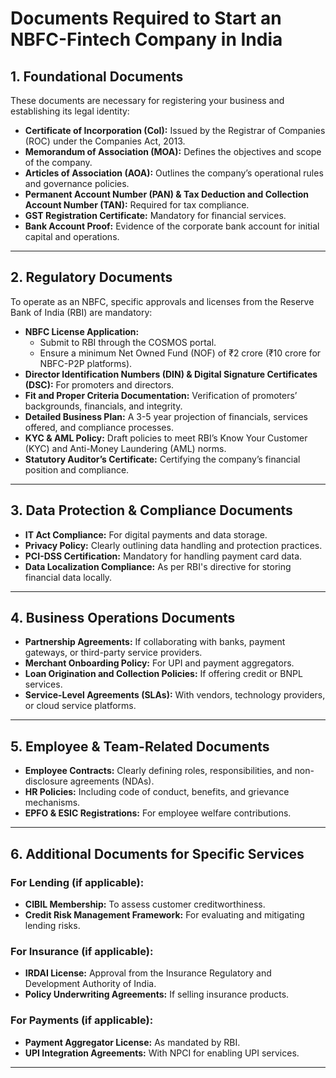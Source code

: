 # Documents Required to Start an NBFC-Fintech Company in India

## 1. Foundational Documents
These documents are necessary for registering your business and establishing its legal identity:
- **Certificate of Incorporation (CoI):** Issued by the Registrar of Companies (ROC) under the Companies Act, 2013.
- **Memorandum of Association (MOA):** Defines the objectives and scope of the company.
- **Articles of Association (AOA):** Outlines the company’s operational rules and governance policies.
- **Permanent Account Number (PAN) & Tax Deduction and Collection Account Number (TAN):** Required for tax compliance.
- **GST Registration Certificate:** Mandatory for financial services.
- **Bank Account Proof:** Evidence of the corporate bank account for initial capital and operations.

---

## 2. Regulatory Documents
To operate as an NBFC, specific approvals and licenses from the Reserve Bank of India (RBI) are mandatory:
- **NBFC License Application:**
  - Submit to RBI through the COSMOS portal.
  - Ensure a minimum Net Owned Fund (NOF) of ₹2 crore (₹10 crore for NBFC-P2P platforms).
- **Director Identification Numbers (DIN) & Digital Signature Certificates (DSC):** For promoters and directors.
- **Fit and Proper Criteria Documentation:** Verification of promoters’ backgrounds, financials, and integrity.
- **Detailed Business Plan:** A 3-5 year projection of financials, services offered, and compliance processes.
- **KYC & AML Policy:** Draft policies to meet RBI’s Know Your Customer (KYC) and Anti-Money Laundering (AML) norms.
- **Statutory Auditor’s Certificate:** Certifying the company’s financial position and compliance.

---

## 3. Data Protection & Compliance Documents
- **IT Act Compliance:** For digital payments and data storage.
- **Privacy Policy:** Clearly outlining data handling and protection practices.
- **PCI-DSS Certification:** Mandatory for handling payment card data.
- **Data Localization Compliance:** As per RBI's directive for storing financial data locally.

---

## 4. Business Operations Documents
- **Partnership Agreements:** If collaborating with banks, payment gateways, or third-party service providers.
- **Merchant Onboarding Policy:** For UPI and payment aggregators.
- **Loan Origination and Collection Policies:** If offering credit or BNPL services.
- **Service-Level Agreements (SLAs):** With vendors, technology providers, or cloud service platforms.

---

## 5. Employee & Team-Related Documents
- **Employee Contracts:** Clearly defining roles, responsibilities, and non-disclosure agreements (NDAs).
- **HR Policies:** Including code of conduct, benefits, and grievance mechanisms.
- **EPFO & ESIC Registrations:** For employee welfare contributions.

---

## 6. Additional Documents for Specific Services
### For Lending (if applicable):
- **CIBIL Membership:** To assess customer creditworthiness.
- **Credit Risk Management Framework:** For evaluating and mitigating lending risks.

### For Insurance (if applicable):
- **IRDAI License:** Approval from the Insurance Regulatory and Development Authority of India.
- **Policy Underwriting Agreements:** If selling insurance products.

### For Payments (if applicable):
- **Payment Aggregator License:** As mandated by RBI.
- **UPI Integration Agreements:** With NPCI for enabling UPI services.

---

